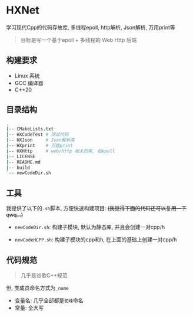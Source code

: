 # HXNet
学习现代Cpp的代码存放库, 多线程epoll, http解析, Json解析, 万用print等

> 目标是写一个基于epoll + 多线程的 Web Http 后端

## 构建要求

- Linux 系统
- GCC 编译器
- C++20

## 目录结构

```sh
.
|-- CMakeLists.txt
|-- HXCodeTest # 测试代码
|-- HXJson     # Json解析库
|-- HXprint    # 万能print
|-- HXHttp     # web/http 相关的库, 如epoll
|-- LICENSE
|-- README.md
|-- build
`-- newCodeDir.sh
```

## 工具
我提供了以下的`.sh`脚本, 方便快速构建项目: ~~(我觉得下面的代码还可以复用一下qwq...)~~

- `newCodeDir.sh`: 构建子模块, 默认为静态库, 并且会创建一对cpp/h

- `newCodeHCPP.sh`: 构建子模块的cpp和h, 在上面的基础上创建一对cpp/h

## 代码规范
> 几乎是谷歌C++规范

但, 类成员命名方式为`_name`

- 变量名: 几乎全部都是`驼峰`命名
- 常量: 全大写